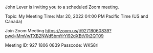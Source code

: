 John Lever is inviting you to a scheduled Zoom meeting.

Topic: My Meeting
Time: Mar 20, 2022 04:00 PM Pacific Time (US and Canada)

Join Zoom Meeting
https://zoom.us/j/92718060839?pwd=MmVwTXB2NWd5bmYrYi92dXBtV0t2QT09

Meeting ID: 927 1806 0839
Passcode: WKS8ri



